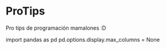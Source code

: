 # ProTips
Pro tips de programación mamalones :D

import pandas as pd
pd.options.display.max_columns = None
